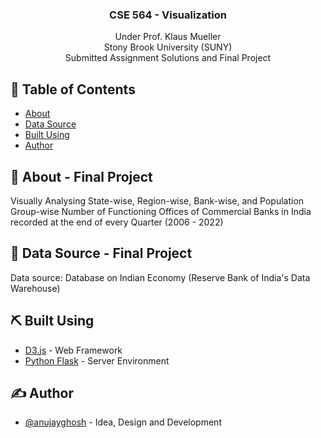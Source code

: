 
<h3 align="center">CSE 564 - Visualization</h3>
<p align="center"> Under Prof. Klaus Mueller
    <br> 
  Stony Brook University (SUNY)
  <br> 
  Submitted Assignment Solutions and Final Project
</p>

## 📝 Table of Contents
- [About](#about)
- [Data Source](#datasource)
- [Built Using](#built_using)
- [Author](#author)

## 🧐 About - Final Project <a name = "about"></a>
Visually Analysing State-wise, Region-wise, Bank-wise, and Population Group-wise Number of Functioning Offices of Commercial Banks in India recorded at the end of every Quarter (2006 - 2022)

## 🚀 Data Source - Final Project <a name = "datasource"></a>
Data source: Database on Indian Economy (Reserve Bank of India's Data Warehouse)

## ⛏️ Built Using <a name = "built_using"></a>
- [D3.js](https://d3js.org/) - Web Framework
- [Python Flask](https://flask.palletsprojects.com/en/2.3.x/) - Server Environment

## ✍️ Author <a name = "author"></a>
- [@anujayghosh](https://github.com/anujayghosh) - Idea, Design and Development
